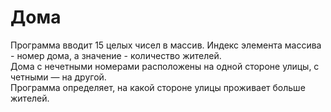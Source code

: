 # Дома
Программа вводит 15 целых чисел в массив. Индекс элемента массива - номер дома, а значение - количество жителей. <br>
Дома с нечетными номерами расположены на одной стороне улицы, с четными — на другой. <br>
Программа определяет, на какой стороне улицы проживает больше жителей.